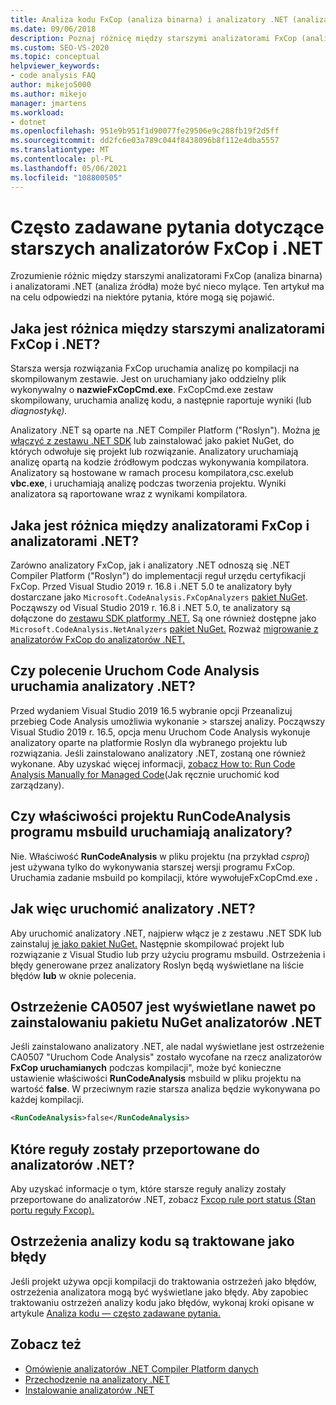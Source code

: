 ```yaml
---
title: Analiza kodu FxCop (analiza binarna) i analizatory .NET (analiza źródła)
ms.date: 09/06/2018
description: Poznaj różnicę między starszymi analizatorami FxCop (analiza binarna) i .NET (analiza źródła) w Visual Studio. Zapoznaj się z odpowiedziami na pytania dotyczące używania tych analizatorów.
ms.custom: SEO-VS-2020
ms.topic: conceptual
helpviewer_keywords:
- code analysis FAQ
author: mikejo5000
ms.author: mikejo
manager: jmartens
ms.workload:
- dotnet
ms.openlocfilehash: 951e9b951f1d90077fe29506e9c288fb19f2d5ff
ms.sourcegitcommit: dd2fc6e03a789c044f8438096b8f112e4dba5557
ms.translationtype: MT
ms.contentlocale: pl-PL
ms.lasthandoff: 05/06/2021
ms.locfileid: "108800505"
---
```

# <a name="frequently-asked-questions-about-legacy-fxcop-and-net-analyzers"></a>Często zadawane pytania dotyczące starszych analizatorów FxCop i .NET

Zrozumienie różnic między starszymi analizatorami FxCop (analiza binarna) i analizatorami .NET (analiza źródła) może być nieco mylące. Ten artykuł ma na celu odpowiedzi na niektóre pytania, które mogą się pojawić.

## <a name="whats-the-difference-between-legacy-fxcop-and-net-analyzers"></a>Jaka jest różnica między starszymi analizatorami FxCop i .NET?

Starsza wersja rozwiązania FxCop uruchamia analizę po kompilacji na skompilowanym zestawie. Jest on uruchamiany jako oddzielny plik wykonywalny o **nazwieFxCopCmd.exe**. FxCopCmd.exe zestaw skompilowany, uruchamia analizę kodu, a następnie raportuje wyniki (lub *diagnostykę).*

Analizatory .NET są oparte na .NET Compiler Platform ("Roslyn"). Można [je włączyć z zestawu .NET SDK](install-net-analyzers.md) lub zainstalować jako pakiet NuGet, do których odwołuje się projekt lub rozwiązanie. Analizatory uruchamiają analizę opartą na kodzie źródłowym podczas wykonywania kompilatora. Analizatory są hostowane w  ramach procesu kompilatora,csc.exelub **vbc.exe**, i uruchamiają analizę podczas tworzenia projektu. Wyniki analizatora są raportowane wraz z wynikami kompilatora.

## <a name="whats-the-difference-between-fxcop-analyzers-and-net-analyzers"></a>Jaka jest różnica między analizatorami FxCop i analizatorami .NET?

Zarówno analizatory FxCop, jak i analizatory .NET odnoszą się .NET Compiler Platform ("Roslyn") do implementacji reguł urzędu certyfikacji FxCop. Przed Visual Studio 2019 r. 16.8 i .NET 5.0 te analizatory były dostarczane jako `Microsoft.CodeAnalysis.FxCopAnalyzers` [pakiet NuGet](https://www.nuget.org/packages/Microsoft.CodeAnalysis.FxCopAnalyzers). Począwszy od Visual Studio 2019 r. 16.8 i .NET 5.0, te analizatory są dołączone do [zestawu SDK platformy .NET.](/dotnet/fundamentals/code-analysis/overview) Są one również dostępne jako `Microsoft.CodeAnalysis.NetAnalyzers` [pakiet NuGet.](https://www.nuget.org/packages/Microsoft.CodeAnalysis.NetAnalyzers) Rozważ [migrowanie z analizatorów FxCop do analizatorów .NET.](migrate-from-fxcop-analyzers-to-net-analyzers.md)

## <a name="does-the-run-code-analysis-command-run-net-analyzers"></a>Czy polecenie Uruchom Code Analysis uruchamia analizatory .NET?

Przed wydaniem Visual Studio 2019 16.5 wybranie opcji Przeanalizuj przebieg Code Analysis umożliwia wykonanie  >  starszej analizy. Począwszy Visual Studio 2019 r. 16.5,  opcja menu Uruchom Code Analysis wykonuje analizatory oparte na platformie Roslyn dla wybranego projektu lub rozwiązania. Jeśli zainstalowano analizatory .NET, zostaną one również wykonane. Aby uzyskać więcej informacji, [zobacz How to: Run Code Analysis Manually for Managed Code](how-to-run-code-analysis-manually-for-managed-code.md)(Jak ręcznie uruchomić kod zarządzany).

## <a name="does-the-runcodeanalysis-msbuild-project-property-run-analyzers"></a>Czy właściwości projektu RunCodeAnalysis programu msbuild uruchamiają analizatory?

Nie. Właściwość **RunCodeAnalysis** w pliku projektu (na przykład *csproj*) jest używana tylko do wykonywania starszej wersji programu FxCop. Uruchamia zadanie msbuild po kompilacji, które wywołujeFxCopCmd.exe **.**

## <a name="so-how-do-i-run-net-analyzers-then"></a>Jak więc uruchomić analizatory .NET?

Aby uruchomić analizatory .NET, najpierw włącz je z zestawu .NET SDK lub zainstaluj [je jako pakiet NuGet.](install-net-analyzers.md) Następnie skompilować projekt lub rozwiązanie z Visual Studio lub przy użyciu programu msbuild. Ostrzeżenia i błędy generowane przez analizatory Roslyn będą wyświetlane na liście błędów **lub** w oknie polecenia.

## <a name="i-get-warning-ca0507-even-after-ive-installed-the-net-analyzers-nuget-package"></a>Ostrzeżenie CA0507 jest wyświetlane nawet po zainstalowaniu pakietu NuGet analizatorów .NET

Jeśli zainstalowano analizatory .NET, ale nadal wyświetlane jest ostrzeżenie CA0507 "Uruchom Code Analysis" zostało wycofane na rzecz analizatorów **FxCop uruchamianych** podczas kompilacji", może [](../ide/solutions-and-projects-in-visual-studio.md#project-file) być konieczne ustawienie właściwości **RunCodeAnalysis** msbuild w pliku projektu na wartość **false**. W przeciwnym razie starsza analiza będzie wykonywana po każdej kompilacji.

```xml
<RunCodeAnalysis>false</RunCodeAnalysis>
```

## <a name="which-rules-have-been-ported-to-net-analyzers"></a>Które reguły zostały przeportowane do analizatorów .NET?

Aby uzyskać informacje o tym, które starsze reguły analizy zostały przeportowane do analizatorów .NET, zobacz [Fxcop rule port status (Stan portu reguły Fxcop).](fxcop-rule-port-status.md)

## <a name="code-analysis-warnings-are-treated-as-errors"></a>Ostrzeżenia analizy kodu są traktowane jako błędy

Jeśli projekt używa opcji kompilacji do traktowania ostrzeżeń jako błędów, ostrzeżenia analizatora mogą być wyświetlane jako błędy. Aby zapobiec traktowaniu ostrzeżeń analizy kodu jako błędów, wykonaj kroki opisane w artykule [Analiza kodu — często zadawane pytania.](../code-quality/analyzers-faq.md#treat-warnings-as-errors)

## <a name="see-also"></a>Zobacz też

- [Omówienie analizatorów .NET Compiler Platform danych](roslyn-analyzers-overview.md)
- [Przechodzenie na analizatory .NET](migrate-from-legacy-analysis-to-net-analyzers.md)
- [Instalowanie analizatorów .NET](install-net-analyzers.md)
